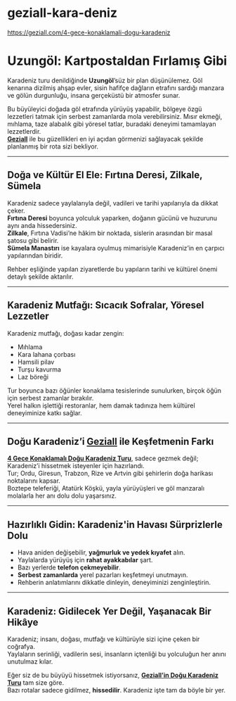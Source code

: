 # geziall-kara-deniz
https://geziall.com/4-gece-konaklamali-dogu-karadeniz


# Uzungöl: Kartpostaldan Fırlamış Gibi

Karadeniz turu denildiğinde **Uzungöl**’süz bir plan düşünülemez. Göl kenarına dizilmiş ahşap evler, sisin hafifçe dağların etrafını sardığı manzara ve gölün durgunluğu, insana gerçeküstü bir atmosfer sunar.

Bu büyüleyici doğada göl etrafında yürüyüş yapabilir, bölgeye özgü lezzetleri tatmak için serbest zamanlarda mola verebilirsiniz. Mısır ekmeği, mıhlama, taze alabalık gibi yöresel tatlar, buradaki deneyimi tamamlayan lezzetlerdir.  
[**Geziall**](https://geziall.com/) ile bu güzellikleri en iyi açıdan görmenizi sağlayacak şekilde planlanmış bir rota sizi bekliyor.

---

## Doğa ve Kültür El Ele: Fırtına Deresi, Zilkale, Sümela

Karadeniz sadece yaylalarıyla değil, vadileri ve tarihi yapılarıyla da dikkat çeker.  
**Fırtına Deresi** boyunca yolculuk yaparken, doğanın gücünü ve huzurunu aynı anda hissedersiniz.  
**Zilkale**, Fırtına Vadisi’ne hâkim bir noktada, sislerin arasından bir masal şatosu gibi belirir.  
**Sümela Manastırı** ise kayalara oyulmuş mimarisiyle Karadeniz’in en çarpıcı yapılarından biridir.

Rehber eşliğinde yapılan ziyaretlerde bu yapıların tarihi ve kültürel önemi detaylı şekilde aktarılır.

---

## Karadeniz Mutfağı: Sıcacık Sofralar, Yöresel Lezzetler

Karadeniz mutfağı, doğası kadar zengin:  
- Mıhlama  
- Kara lahana çorbası  
- Hamsili pilav  
- Turşu kavurma  
- Laz böreği

Tur boyunca bazı öğünler konaklama tesislerinde sunulurken, birçok öğün için serbest zamanlar bırakılır.  
Yerel halkın işlettiği restoranlar, hem damak tadınıza hem kültürel deneyiminize katkı sağlar.

---

## Doğu Karadeniz’i [**Geziall**](https://geziall.com/) ile Keşfetmenin Farkı

[**4 Gece Konaklamalı Doğu Karadeniz Turu**](https://geziall.com/4-gece-konaklamali-dogu-karadeniz), sadece gezmek değil; Karadeniz’i hissetmek isteyenler için hazırlandı.  
Tur; Ordu, Giresun, Trabzon, Rize ve Artvin gibi şehirlerin doğa harikası noktalarını kapsar.  
Boztepe teleferiği, Atatürk Köşkü, yayla yürüyüşleri ve göl manzaralı molalarla her anı dolu dolu yaşarsınız.

---

## Hazırlıklı Gidin: Karadeniz'in Havası Sürprizlerle Dolu

- Hava aniden değişebilir, **yağmurluk ve yedek kıyafet** alın.  
- Yaylalarda yürüyüş için **rahat ayakkabılar** şart.  
- Bazı yerlerde **telefon çekmeyebilir**.  
- **Serbest zamanlarda** yerel pazarları keşfetmeyi unutmayın.  
- Rehberin anlatımlarını dikkatle dinleyin, deneyiminizi zenginleştirin.

---

## Karadeniz: Gidilecek Yer Değil, Yaşanacak Bir Hikâye

Karadeniz; insanı, doğası, mutfağı ve kültürüyle sizi içine çeken bir coğrafya.  
Yaylaların serinliği, vadilerin sesi, insanların içtenliği bu yolculuğun her anını unutulmaz kılar.

Eğer siz de bu büyüyü hissetmek istiyorsanız, [**Geziall’in Doğu Karadeniz Turu**](https://geziall.com/4-gece-konaklamali-dogu-karadeniz) tam size göre.  
Bazı rotalar sadece gidilmez, **hissedilir**. Karadeniz işte tam da böyle bir yer.
